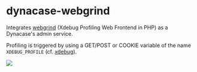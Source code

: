 # dynacase-webgrind

Integrates [webgrind](https://github.com/jokkedk/webgrind) (Xdebug Profiling
Web Frontend in PHP) as a Dynacase's admin service.

Profiling is triggered by using a GET/POST or COOKIE variable of the name
`XDEBUG_PROFILE` (cf. [xdebug](http://www.xdebug.org/docs/profiler#starting)).

![](https://raw.github.com/eguaj/dynacase-webgrind/master/snapshot1.png)
